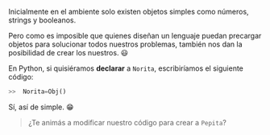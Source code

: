 Inicialmente en el ambiente solo existen objetos simples como números, strings y booleanos.

Pero como es imposible que quienes diseñan un lenguaje puedan precargar objetos para solucionar todos nuestros problemas, también nos dan la posibilidad de crear los nuestros. :smiley:

En Python, si quisiéramos **declarar** a `Norita`, escribiríamos el siguiente código:

```python
>>  Norita=Obj()
```

Sí, así de simple. :grin:

> ¿Te animás a modificar nuestro código para crear a `Pepita`?
